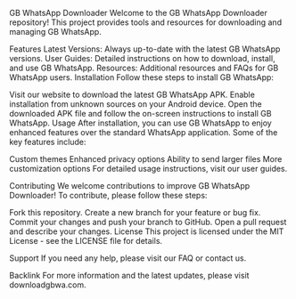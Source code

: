 GB WhatsApp Downloader
Welcome to the GB WhatsApp Downloader repository! This project provides tools and resources for downloading and managing GB WhatsApp.

Features
Latest Versions: Always up-to-date with the latest GB WhatsApp versions.
User Guides: Detailed instructions on how to download, install, and use GB WhatsApp.
Resources: Additional resources and FAQs for GB WhatsApp users.
Installation
Follow these steps to install GB WhatsApp:

Visit our website to download the latest GB WhatsApp APK.
Enable installation from unknown sources on your Android device.
Open the downloaded APK file and follow the on-screen instructions to install GB WhatsApp.
Usage
After installation, you can use GB WhatsApp to enjoy enhanced features over the standard WhatsApp application. Some of the key features include:

Custom themes
Enhanced privacy options
Ability to send larger files
More customization options
For detailed usage instructions, visit our user guides.

Contributing
We welcome contributions to improve GB WhatsApp Downloader! To contribute, please follow these steps:

Fork this repository.
Create a new branch for your feature or bug fix.
Commit your changes and push your branch to GitHub.
Open a pull request and describe your changes.
License
This project is licensed under the MIT License - see the LICENSE file for details.

Support
If you need any help, please visit our FAQ or contact us.

Backlink
For more information and the latest updates, please visit downloadgbwa.com.
